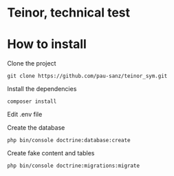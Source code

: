 # Teinor, technical test

# How to install

Clone the project

```
git clone https://github.com/pau-sanz/teinor_sym.git
```

Install the dependencies

```
composer install
```


Edit .env file

Create the database

```
php bin/console doctrine:database:create
```

Create fake content and tables

```
php bin/console doctrine:migrations:migrate
```
